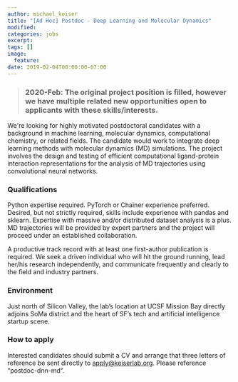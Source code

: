 ```yaml
---
author: michael_keiser
title: "[Ad Hoc] Postdoc - Deep Learning and Molecular Dynamics"
modified:
categories: jobs
excerpt:
tags: []
image:
  feature:
date: 2019-02-04T00:00:00-07:00
---
```

> ### 2020-Feb: The original project position is filled, however we have multiple related new opportunities open to applicants with these skills/interests.

We're looking for highly motivated postdoctoral candidates with a background in machine learning, molecular dynamics, computational chemistry, or related fields. The candidate would work to integrate deep learning methods with molecular dynamics (MD) simulations. The project involves the design and testing of efficient computational ligand-protein interaction representations for the analysis of MD trajectories using convolutional neural networks.

### Qualifications

Python expertise required. PyTorch or Chainer experience preferred. Desired, but not strictly required, skills include experience with pandas and sklearn. Expertise with massive and/or distributed dataset analysis is a plus. MD trajectories will be provided by expert partners and the project will proceed under an established collaboration.

A productive track record with at least one first-author publication is required. We seek a driven individual who will hit the ground running, lead her/his research independently, and communicate frequently and clearly to the field and industry partners.

### Environment

Just north of Silicon Valley, the lab’s location at UCSF Mission Bay directly adjoins SoMa district and the heart of SF’s tech and artificial intelligence startup scene.

### How to apply

Interested candidates should submit a CV and arrange that three letters of reference be sent directly to apply@keiserlab.org. Please reference “postdoc-dnn-md”.
